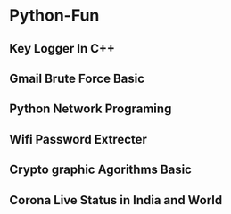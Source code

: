 # Python-Fun
## Key Logger In C++ 
## Gmail Brute Force Basic
## Python Network Programing
## Wifi Password Extrecter
## Crypto graphic Agorithms Basic
## Corona Live Status in India and World


